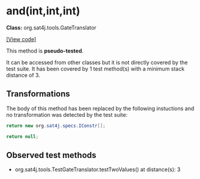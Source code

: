 # and(int,int,int)

**Class:** org.sat4j.tools.GateTranslator

[[View code]](https://gitlab.ow2.org/sat4j/sat4j/blob/09e9173e400ea6c1794354ca54c36607c53391ff/org.sat4j.core/src/main/java//org/sat4j/tools/GateTranslator.java#L208)

This method is **pseudo-tested**.


It can be accessed from other classes but it is not directly covered by the test suite. 
It has been covered by 1 test method(s) with a minimum stack distance of 3.

## Transformations


The body of this method has been replaced by the following instuctions and no transformation was detected by the test suite:

```Java
return new org.sat4j.specs.IConstr[];
```

```Java
return null;
```





## Observed test methods

* org.sat4j.tools.TestGateTranslator.testTwoValues() at distance(s): 3

